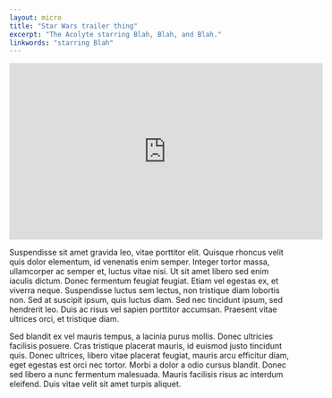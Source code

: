 ```yaml
---
layout: micro
title: "Star Wars trailer thing"
excerpt: "The Acolyte starring Blah, Blah, and Blah."
linkwords: "starring Blah"
---
```


<iframe loading="lazy" width="560" height="315" src="https://www.youtube.com/embed/8AbtCE-sePc" title="YouTube video player" frameborder="0" allow="accelerometer; autoplay; clipboard-write; encrypted-media; gyroscope; picture-in-picture; web-share" allowfullscreen></iframe>

Suspendisse sit amet gravida leo, vitae porttitor elit. Quisque rhoncus velit quis dolor elementum, id venenatis enim semper. Integer tortor massa, ullamcorper ac semper et, luctus vitae nisi. Ut sit amet libero sed enim iaculis dictum. Donec fermentum feugiat feugiat. Etiam vel egestas ex, et viverra neque. Suspendisse luctus sem lectus, non tristique diam lobortis non. Sed at suscipit ipsum, quis luctus diam. Sed nec tincidunt ipsum, sed hendrerit leo. Duis ac risus vel sapien porttitor accumsan. Praesent vitae ultrices orci, et tristique diam.

Sed blandit ex vel mauris tempus, a lacinia purus mollis. Donec ultricies facilisis posuere. Cras tristique placerat mauris, id euismod justo tincidunt quis. Donec ultrices, libero vitae placerat feugiat, mauris arcu efficitur diam, eget egestas est orci nec tortor. Morbi a dolor a odio cursus blandit. Donec sed libero a nunc fermentum malesuada. Mauris facilisis risus ac interdum eleifend. Duis vitae velit sit amet turpis aliquet.